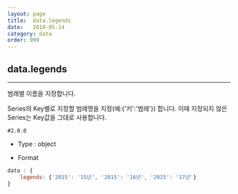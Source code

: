 ```yaml
---
layout: page
title:  data.legends
date:   2018-05-14
category: data
order: 999
---
```


## data.legends
---

범례별 이름을 지정합니다. 

 Series의 Key별로 지정할 범례명을 지정(예:{'키':'범례'}) 합니다. 이때 지정되지 않은 Series는 Key값을 그대로 사용합니다.


`#2.0.0`

* Type : object

* Format
```javascript
data : {
	legends: {'2015': '15년', '2015': '16년', '2015': '17년'}
}
```